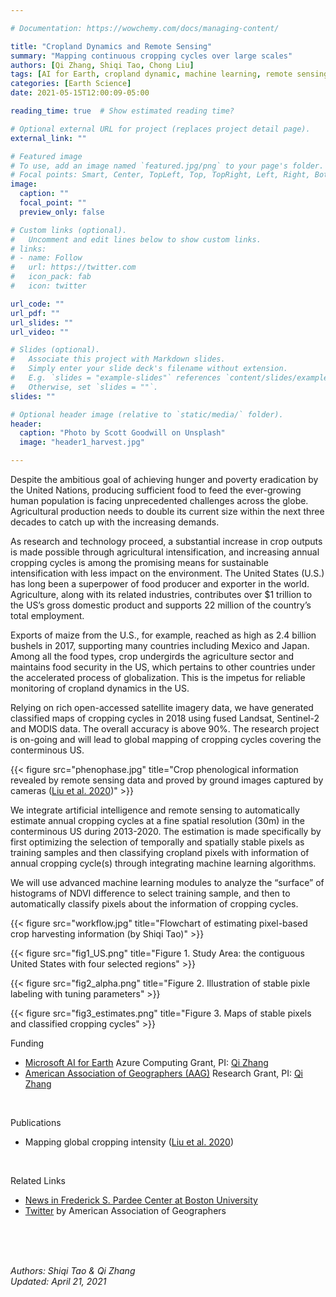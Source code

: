 ```yaml
---

# Documentation: https://wowchemy.com/docs/managing-content/

title: "Cropland Dynamics and Remote Sensing"
summary: "Mapping continuous cropping cycles over large scales"
authors: [Qi Zhang, Shiqi Tao, Chong Liu]
tags: [AI for Earth, cropland dynamic, machine learning, remote sensing]
categories: [Earth Science]
date: 2021-05-15T12:00:09-05:00

reading_time: true  # Show estimated reading time?

# Optional external URL for project (replaces project detail page).
external_link: ""

# Featured image
# To use, add an image named `featured.jpg/png` to your page's folder.
# Focal points: Smart, Center, TopLeft, Top, TopRight, Left, Right, BottomLeft, Bottom, BottomRight.
image:
  caption: ""
  focal_point: ""
  preview_only: false

# Custom links (optional).
#   Uncomment and edit lines below to show custom links.
# links:
# - name: Follow
#   url: https://twitter.com
#   icon_pack: fab
#   icon: twitter

url_code: ""
url_pdf: ""
url_slides: ""
url_video: ""

# Slides (optional).
#   Associate this project with Markdown slides.
#   Simply enter your slide deck's filename without extension.
#   E.g. `slides = "example-slides"` references `content/slides/example-slides.md`.
#   Otherwise, set `slides = ""`.
slides: ""

# Optional header image (relative to `static/media/` folder).
header:
  caption: "Photo by Scott Goodwill on Unsplash"
  image: "header1_harvest.jpg"

---
```


Despite the ambitious goal of achieving hunger and poverty eradication by the United Nations, producing sufficient food to feed the ever-growing human population is facing unprecedented challenges across the globe. Agricultural production needs to double its current size within the next three decades to catch up with the increasing demands. 

As research and technology proceed, a substantial increase in crop outputs is made possible through agricultural intensification, and increasing annual cropping cycles is among the promising means for sustainable intensification with less impact on the environment. The United States (U.S.) has long been a superpower of food producer and exporter in the world. Agriculture, along with its related industries, contributes over $1 trillion to the US’s gross domestic product and supports 22 million of the country’s total employment. 

Exports of maize from the U.S., for example, reached as high as 2.4 billion bushels in 2017, supporting many countries including Mexico and Japan. Among all the food types, crop undergirds the agriculture sector and maintains food security in the US, which pertains to other countries under the accelerated process of globalization. This is the impetus for reliable monitoring of cropland dynamics in the US. 

Relying on rich open-accessed satellite imagery data, we have generated classified maps of cropping cycles in 2018 using fused Landsat, Sentinel-2 and MODIS data. The overall accuracy is above 90%. The research project is on-going and will lead to global mapping of cropping cycles covering the conterminous US. 

{{< figure src="phenophase.jpg" title="Crop phenological information revealed by remote sensing data and proved by ground images captured by cameras ([Liu et al. 2020](https://www.qzgeog.com/publication/p2020-liu-crop/))" >}}

We integrate artificial intelligence and remote sensing to automatically estimate annual cropping cycles at a fine spatial resolution (30m) in the conterminous US during 2013-2020. The estimation is made specifically by first optimizing the selection of temporally and spatially stable pixels as training samples and then classifying cropland pixels with information of annual cropping cycle(s) through integrating machine learning algorithms. 

We will use advanced machine learning modules to analyze the “surface” of histograms of NDVI difference to select training sample, and then to automatically classify pixels about the information of cropping cycles. 

{{< figure src="workflow.jpg" title="Flowchart of estimating pixel-based crop harvesting information (by Shiqi Tao)" >}}

{{< figure src="fig1_US.png" title="Figure 1. Study Area: the contiguous United States with four selected regions" >}}

{{< figure src="fig2_alpha.png" title="Figure 2. Illustration of stable pixle labeling with tuning parameters" >}}

{{< figure src="fig3_estimates.png" title="Figure 3. Maps of stable pixels and classified cropping cycles" >}}
<br>

Funding
- [Microsoft AI for Earth](https://www.microsoft.com/en-us/ai/ai-for-earth) Azure Computing Grant, PI: [Qi Zhang](https://www.qzgeog.com/)
- [American Association of Geographers (AAG)](http://www.aag.org/) Research Grant, PI: [Qi Zhang](https://www.qzgeog.com/)

<br>

Publications
- Mapping global cropping intensity ([Liu et al. 2020](https://www.qzgeog.com/publication/p2020-liu-crop/))

<br>

Related Links
- [News in Frederick S. Pardee Center at Boston University](https://www.bu.edu/pardee/2020/05/27/postdoc-qi-zhang-awarded-microsoft-ai-for-earth-grant/) <br>
- [Twitter](https://twitter.com/theAAG/status/1367150369021779974) by American Association of Geographers <br>

<br>

<br>
<br>

_Authors: Shiqi Tao & Qi Zhang_
<br>
_Updated: April 21, 2021_


